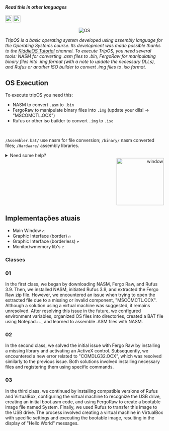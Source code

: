 #### _Read this in other languages_

<kbd>[<img title="English" alt="English" src="https://i.imgur.com/K0sBZSD.png" width="22">](README.md)</kbd>
<kbd>[<img title="Portuguese" alt="Brazillian portuguese" src="https://i.imgur.com/MZMUUJ6.png" width="22">](translations/README-PTBR.md)</kbd>

<p align="center">
  <img src="https://i.imgur.com/xnhjM7o.gif" alt="OS" />
</p>

_TripOS is a basic operating system developed using assembly language for the Operating Systems course. Its development was made possible thanks to the [KiddieOS Tutorial](https://www.youtube.com/watch?v=Jws7BHrts6g&list=PLsoiO2Be-2z8BfsSkspJfDiuKeC9-LSca&index=2) channel.
To execute TripOS, you need several tools: NASM for converting .asm files to .bin, FergoRaw for manipulating binary files into .img format (with a note to update the necessary DLLs), and Rufus or another ISO builder to convert .img files to .iso format._

## OS Execution

To execute tripOS you need this:
- NASM to convert `.asm` to `.bin`
- FergoRaw to manipulate binary files into `.img` (update your dlls! -> "MSCOMCTL.OCX")
- Rufus or other iso builder to convert `.img` to `.iso` 
<br>

`/Assembler.bat/` use nasm for file conversion;
`/binary/` nasm converted files;
`/Hardware/` assembly libraries.
<details>
<summary>Need some help?</summary>
<tr>
  <td>Link to NASM: <a href="https://www.nasm.us/index.php"><img alt="NASM" src="https://www.nasm.us/images/nasm.png" width="25"></a></td>
  <td>Link to RUFUS: <a href="https://rufus.ie/pt_BR/"><img alt="Rufus" src="https://rufus.ie/pics/rufus-128.png" width="25"></a></td>
  <td>Link to FERGORAW: <a href="https://www.fergonez.net/softwares/fraw"><img alt="Fergoraw" src="https://images.gofreedownload.net/hardware-floppy-34989.jpg" width="25"></a></td>
</tr>
</details>
<div align="right">
  <img src="https://i.imgur.com/9f0AnpO.gif" alt="window" width="150">
</div>

## Implementações atuais

- Main Window <a><img alt="checked" src="https://cdn3.emoji.gg/emojis/4562_AlienPls.gif" width="12"></a>
- Graphic Interface (border) <a><img alt="checked" src="https://cdn3.emoji.gg/emojis/4562_AlienPls.gif" width="12"></a>
- Graphic Interface (borderless) <a><img alt="checked" src="https://cdn3.emoji.gg/emojis/4562_AlienPls.gif" width="12"></a>
- Monitor/wmemory lib's <a><img alt="checked" src="https://cdn3.emoji.gg/emojis/4562_AlienPls.gif" width="12"></a>

### Classes 

### 01
In the first class, we began by downloading NASM, Fergo Raw, and Rufus 3.9. Then, we installed NASM, initiated Rufus 3.9, and extracted the Fergo Raw zip file. However, we encountered an issue when trying to open the extracted file due to a missing or invalid component, "MSCOMCTL.OCX". Although a solution using a virtual machine was suggested, it remains unresolved. After resolving this issue in the future, we configured environment variables, organized OS files into directories, created a BAT file using Notepad++, and learned to assemble .ASM files with NASM.

### 02
In the second class, we solved the initial issue with Fergo Raw by installing a missing library and activating an ActiveX control. Subsequently, we encountered a new error related to "COMDLG32.OCX", which was resolved similarly to the previous issue. Both solutions involved installing necessary files and registering them using specific commands.

### 03
In the third class, we continued by installing compatible versions of Rufus and VirtualBox, configuring the virtual machine to recognize the USB drive, creating an initial boot.asm code, and using FergoRaw to create a bootable image file named System. Finally, we used Rufus to transfer this image to the USB drive. The process involved creating a virtual machine in VirtualBox with specific settings and executing the bootable image, resulting in the display of "Hello World" messages.
